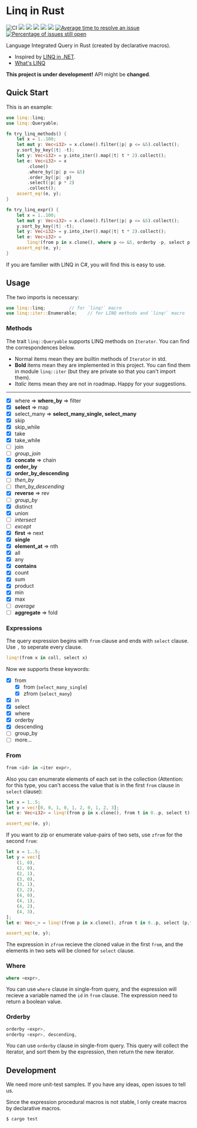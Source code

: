 # Linq in Rust

![CI](https://github.com/StardustDL/Linq-in-Rust/workflows/CI/badge.svg)
[![](https://img.shields.io/librariesio/github/StardustDL/Linq-in-Rust.svg)](https://libraries.io/cargo/linq)
[![](https://img.shields.io/crates/v/linq.svg)](https://crates.io/crates/linq)
[![](https://img.shields.io/crates/v/linq.svg?label=docs&&colorA=blue)](https://docs.rs/linq/)
![](https://img.shields.io/crates/d/linq.svg)
![](https://img.shields.io/crates/l/linq.svg)
[![Average time to resolve an issue](http://isitmaintained.com/badge/resolution/StardustDL/Linq-in-Rust.svg)](http://isitmaintained.com/project/StardustDL/Linq-in-Rust "Average time to resolve an issue")
[![Percentage of issues still open](http://isitmaintained.com/badge/open/StardustDL/Linq-in-Rust.svg)](http://isitmaintained.com/project/StardustDL/Linq-in-Rust "Percentage of issues still open")

Language Integrated Query in Rust (created by declarative macros).

- Inspired by [LINQ in .NET](https://docs.microsoft.com/en-us/dotnet/csharp/linq/).
- [What's LINQ](https://en.wikipedia.org/wiki/Language_Integrated_Query)

**This project is under development!** API might be **changed**.

## Quick Start

This is an example:

```rust
use linq::linq;
use linq::Queryable;

fn try_linq_methods() {
    let x = 1..100;
    let mut y: Vec<i32> = x.clone().filter(|p| p <= &5).collect();
    y.sort_by_key(|t| -t);
    let y: Vec<i32> = y.into_iter().map(|t| t * 2).collect();
    let e: Vec<i32> = x
        .clone()
        .where_by(|p| p <= &5)
        .order_by(|p| -p)
        .select(|p| p * 2)
        .collect();
    assert_eq!(e, y);
}

fn try_linq_expr() {
    let x = 1..100;
    let mut y: Vec<i32> = x.clone().filter(|p| p <= &5).collect();
    y.sort_by_key(|t| -t);
    let y: Vec<i32> = y.into_iter().map(|t| t * 2).collect();
    let e: Vec<i32> =
        linq!(from p in x.clone(), where p <= &5, orderby -p, select p * 2).collect();
    assert_eq!(e, y);
}
```

If you are familier with LINQ in C#, you will find this is easy to use.

## Usage

The two imports is necessary:

```rust
use linq::linq;         // for `linq!` macro
use linq::iter::Enumerable;    // for LINQ methods and `linq!` macro
```

### Methods

The trait `linq::Queryable` supports LINQ methods on `Iterator`. You can find the correspondences below.

- Normal items mean they are builtin methods of `Iterator` in std.
- **Bold** items mean they are implemented in this project. You can find them in module `linq::iter` (but they are private so that you can't import them).
- *Italic* items mean they are not in roadmap. Happy for your suggestions.

-----

- [x] where => **where_by** => filter
- [x] **select** => map
- [x] select_many => **select_many_single, select_many**
- [x] skip
- [x] skip_while
- [x] take
- [x] take_while
- [ ] join
- [ ] *group_join*
- [x] **concate** => chain
- [x] **order_by**
- [x] **order_by_descending**
- [ ] *then_by*
- [ ] *then_by_descending*
- [x] **reverse** => rev
- [ ] *group_by*
- [x] distinct
- [x] union
- [ ] *intersect*
- [ ] *except*
- [x] **first** => next
- [x] **single**
- [x] **element_at** => nth
- [x] all
- [x] any
- [x] **contains**
- [x] count
- [x] sum
- [x] product
- [x] min
- [x] max
- [ ] *average*
- [ ] **aggregate** => fold

### Expressions

The query expression begins with `from` clause and ends with `select` clause. Use `,` to seperate every clause.

```rust
linq!(from x in coll, select x)
```

Now we supports these keywords:

- [x] from
  - [x] from (`select_many_single`)
  - [x] zfrom (`select_many`)
- [x] in
- [x] select
- [x] where
- [x] orderby
- [x] descending
- [ ] group_by
- [ ] more...

### From

```rust
from <id> in <iter expr>,
```

Also you can enumerate elements of each set in the collection (Attention: for this type, you can't access the value that is in the first `from` clause in `select` clause):

```rust
let x = 1..5;
let y = vec![0, 0, 1, 0, 1, 2, 0, 1, 2, 3];
let e: Vec<i32> = linq!(from p in x.clone(), from t in 0..p, select t).collect();

assert_eq!(e, y);
```

If you want to zip or enumerate value-pairs of two sets, use `zfrom` for the second `from`:

```rust
let x = 1..5;
let y = vec![
    (1, 0),
    (2, 0),
    (2, 1),
    (3, 0),
    (3, 1),
    (3, 2),
    (4, 0),
    (4, 1),
    (4, 2),
    (4, 3),
];
let e: Vec<_> = linq!(from p in x.clone(), zfrom t in 0..p, select (p,t)).collect();

assert_eq!(e, y);
```

The expression in `zfrom` recieve the cloned value in the first `from`,
and the elements in two sets will be cloned for `select` clause.

### Where

```rust
where <expr>,
```

You can use `where` clause in single-from query, and the expression will recieve a variable named the `id` in `from` clause. The expression need to return a boolean value.

### Orderby

```rust
orderby <expr>,
orderby <expr>, descending,
```

You can use `orderby` clause in single-from query. This query will collect the iterator, and sort them by the expression, then return the new iterator.

## Development

We need more unit-test samples. If you have any ideas, open issues to tell us.

Since the expression procedural macros is not stable, I only create macros by declarative macros.

```sh
$ cargo test
```
